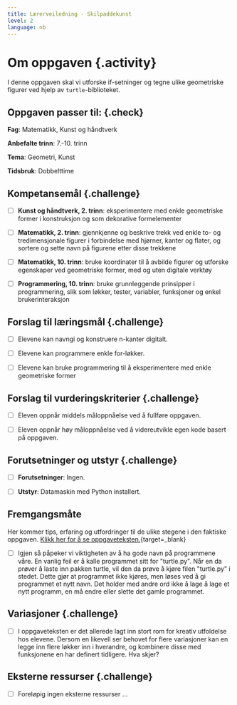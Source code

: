 ```yaml
---
title: Lærerveiledning - Skilpaddekunst
level: 2
language: nb
---
```



# Om oppgaven {.activity}

I denne oppgaven skal vi utforske if-setninger og tegne ulike geometriske
figurer ved hjelp av `turtle`-biblioteket.

## Oppgaven passer til: {.check}

 __Fag__: Matematikk, Kunst og håndtverk

 __Anbefalte trinn__: 7.-10. trinn

 __Tema__: Geometri, Kunst

 __Tidsbruk__: Dobbelttime

## Kompetansemål {.challenge}

  - [ ] __Kunst og håndtverk, 2. trinn__: eksperimentere med enkle geometriske
  former i konstruksjon og som dekorative formelementer

- [ ] __Matematikk, 2. trinn__: gjennkjenne og beskrive trekk ved enkle to- og
      tredimensjonale figurer i forbindelse med hjørner, kanter og flater, og
      sortere og sette navn på figurene etter disse trekkene

- [ ] __Matematikk, 10. trinn__: bruke koordinater til å avbilde figurer og
      utforske egenskaper ved geometriske former, med og uten digitale verktøy

- [ ] __Programmering, 10. trinn__: bruke grunnleggende prinsipper i
      programmering, slik som løkker, tester, variabler, funksjoner og enkel
      brukerinteraksjon

## Forslag til læringsmål {.challenge}

- [ ] Elevene kan navngi og konstruere n-kanter digitalt.  

- [ ] Elevene kan programmere enkle for-løkker.

- [ ] Elevene kan bruke programmering til å eksperimentere med enkle geometriske
      former

## Forslag til vurderingskriterier {.challenge}

- [ ] Eleven oppnår middels måloppnåelse ved å fullføre oppgaven.

- [ ] Eleven oppnår høy måloppnåelse ved å videreutvikle egen kode basert på
      oppgaven.

 
## Forutsetninger og utstyr {.challenge}

- [ ] __Forutsetninger__: Ingen.

- [ ] __Utstyr__: Datamaskin med Python installert.

## Fremgangsmåte

 Her kommer tips, erfaring og utfordringer til de ulike stegene i den faktiske
 oppgaven. [Klikk her for å se
 oppgaveteksten.](../skilpadder/skilpadder.html){target=_blank}

- [ ] Igjen så påpeker vi viktigheten av å ha gode navn på programmene våre. En
      vanlig feil er å kalle programmet sitt for "turtle.py". Når en da prøver å
      laste inn pakken turtle, vil den da prøve å kjøre filen "turtle.py" i
      stedet. Dette gjør at programmet ikke kjøres, men løses ved å gi
      programmet et nytt navn. Det holder med andre ord ikke å lage å lage et
      nytt programm, en må endre eller slette det gamle programmet.

## Variasjoner {.challenge}

- [ ] I oppgaveteksten er det allerede lagt inn stort rom for kreativ utfoldelse
      hos elevene. Dersom en likevell ser behovet for flere variasjoner kan en
      legge inn flere løkker inn i hverandre, og kombinere disse med funksjonene
      en har definert tidligere. Hva skjer?

## Eksterne ressurser {.challenge}

- [ ] Foreløpig ingen eksterne ressurser ...

